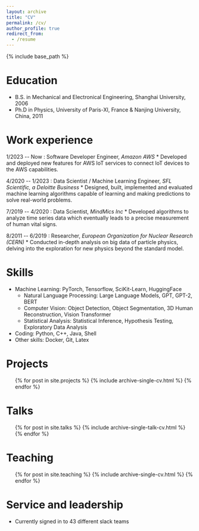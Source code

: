 ```yaml
---
layout: archive
title: "CV"
permalink: /cv/
author_profile: true
redirect_from:
  - /resume
---
```


{% include base_path %}

Education
======
* B.S. in Mechanical and Electronical Engineering, Shanghai University, 2006
* Ph.D in Physics, University of Paris-XI, France \& Nanjing University, China, 2011

Work experience
======
1/2023 -- Now
:    Software Developer Engineer, *Amazon AWS*
     * Developed and deployed new features for AWS IoT services to connect IoT devices to the AWS capabilities.

4/2020 -- 1/2023
:    Data Scientist / Machine Learning Engineer, *SFL Scientific, a Deloitte Business*
     * Designed, built, implemented and evaluated machine learning algorithms capable of learning and making predictions to solve real-world problems.

7/2019 -- 4/2020
:    Data Scientist, *MindMics Inc*
     * Developed algorithms to analyze time series data which eventually leads to a precise measurement of human vital signs.

8/2011 -- 6/2019
:    Researcher, *European Organization for Nuclear Research (CERN)*
     * Conducted in-depth analysis on big data of particle physics, delving into the exploration for new physics beyond the standard model.
  

Skills
======
* Machine Learning: PyTorch, Tensorflow, SciKit-Learn, HuggingFace
    * Natural Language Processing: Large Language Models, GPT, GPT-2, BERT
    * Computer Vision: Object Detection, Object Segmentation, 3D Human Reconstruction, Vision Transformer
    * Statistical Analysis: Statistical Inference, Hypothesis Testing, Exploratory Data Analysis
* Coding: Python, C++, Java, Shell
* Other skills: Docker, Git, Latex


Projects
======
  <ul>{% for post in site.projects %}
    {% include archive-single-cv.html %}
  {% endfor %}</ul>
  
Talks
======
  <ul>{% for post in site.talks %}
    {% include archive-single-talk-cv.html %}
  {% endfor %}</ul>
  
Teaching
======
  <ul>{% for post in site.teaching %}
    {% include archive-single-cv.html %}
  {% endfor %}</ul>
  
Service and leadership
======
* Currently signed in to 43 different slack teams
